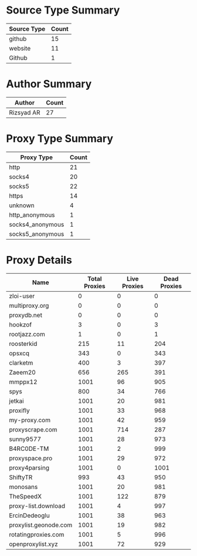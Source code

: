 # Source Type Summary

| Source Type | Count |
|-------------|-------|
| github | 15 |
| website | 11 |
| Github | 1 |


# Author Summary

| Author | Count |
|--------|-------|
| Rizsyad AR | 27 |


# Proxy Type Summary

| Proxy Type | Count |
|------------|-------|
| http | 21 |
| socks4 | 20 |
| socks5 | 22 |
| https | 14 |
| unknown | 4 |
| http_anonymous | 1 |
| socks4_anonymous | 1 |
| socks5_anonymous | 1 |


# Proxy Details

| Name | Total Proxies | Live Proxies | Dead Proxies |
|------|---------------|--------------|---------------|
| zloi-user | 0 | 0 | 0 |
| multiproxy.org | 0 | 0 | 0 |
| proxydb.net | 0 | 0 | 0 |
| hookzof | 3 | 0 | 3 |
| rootjazz.com | 1 | 0 | 1 |
| roosterkid | 215 | 11 | 204 |
| opsxcq | 343 | 0 | 343 |
| clarketm | 400 | 3 | 397 |
| Zaeem20 | 656 | 265 | 391 |
| mmppx12 | 1001 | 96 | 905 |
| spys | 800 | 34 | 766 |
| jetkai | 1001 | 20 | 981 |
| proxifly | 1001 | 33 | 968 |
| my-proxy.com | 1001 | 42 | 959 |
| proxyscrape.com | 1001 | 714 | 287 |
| sunny9577 | 1001 | 28 | 973 |
| B4RC0DE-TM | 1001 | 2 | 999 |
| proxyspace.pro | 1001 | 29 | 972 |
| proxy4parsing | 1001 | 0 | 1001 |
| ShiftyTR | 993 | 43 | 950 |
| monosans | 1001 | 20 | 981 |
| TheSpeedX | 1001 | 122 | 879 |
| proxy-list.download | 1001 | 4 | 997 |
| ErcinDedeoglu | 1001 | 38 | 963 |
| proxylist.geonode.com | 1001 | 19 | 982 |
| rotatingproxies.com | 1001 | 5 | 996 |
| openproxylist.xyz | 1001 | 72 | 929 |
